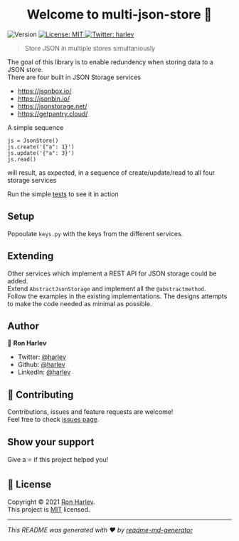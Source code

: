 <h1 align="center">Welcome to multi-json-store 👋</h1>
<p>
  <img alt="Version" src="https://img.shields.io/badge/version-0.1.0-blue.svg?cacheSeconds=2592000" />
  <a href="https://github.com/harlev/multi-json-store/blob/master/LICENSE" target="_blank">
    <img alt="License: MIT" src="https://img.shields.io/badge/License-MIT-yellow.svg" />
  </a>
  <a href="https://twitter.com/harlev" target="_blank">
    <img alt="Twitter: harlev" src="https://img.shields.io/twitter/follow/harlev.svg?style=social" />
  </a>
</p>

> Store JSON in multiple stores simultaniously 

The goal of this library is to enable redundency when storing data to a JSON store.  
There are four built in JSON Storage services
* https://jsonbox.io/
* https://jsonbin.io/
* https://jsonstorage.net/
* https://getpantry.cloud/

A simple sequence
```
js = JsonStore()
js.create('{"a": 1}')
js.update('{"a": 3}')
js.read()
```
will result, as expected, in a sequence of create/update/read to all four storage services

Run the simple [tests](https://github.com/harlev/multi-json-store/blob/master/tests/test_store.py) to see it in action

## Setup
Popoulate `keys.py` with the keys from the different services.

## Extending
Other services which implement a REST API for JSON storage could be added.  
Extend `AbstractJsonStorage` and implement all the `@abstractmethod`.  
Follow the examples in the existing implementations. The designs attempts to make the code needed as minimal as possible.

## Author

👤 **Ron Harlev**

* Twitter: [@harlev](https://twitter.com/harlev)
* Github: [@harlev](https://github.com/harlev)
* LinkedIn: [@harlev](https://linkedin.com/in/harlev)

## 🤝 Contributing

Contributions, issues and feature requests are welcome!<br />Feel free to check [issues page](https://github.com/harlev/multi-json-store/issues). 

## Show your support

Give a ⭐️ if this project helped you!

## 📝 License

Copyright © 2021 [Ron Harlev](https://github.com/harlev).<br />
This project is [MIT](https://github.com/harlev/multi-json-store/blob/master/LICENSE) licensed.

***
_This README was generated with ❤️ by [readme-md-generator](https://github.com/kefranabg/readme-md-generator)_
